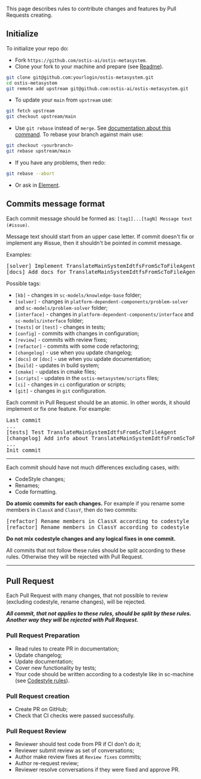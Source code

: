 This page describes rules to contribute changes and features by Pull Requests creating.

## Initialize

To initialize your repo do:

* Fork `https://github.com/ostis-ai/ostis-metasystem`.
* Clone your fork to your machine and prepare (see [Readme](https://github.com/ostis-ai/ostis-metasystem)).

```sh
git clone git@github.com:yourlogin/ostis-metasystem.git
cd ostis-metasystem
git remote add upstream git@github.com:ostis-ai/ostis-metasystem.git
```

* To update your `main` from `upstream` use:

```sh
git fetch upstream
git checkout upstream/main
```

* Use `git rebase` instead of `merge`. See [documentation about this command](https://git-scm.com/docs/git-rebase). To rebase your branch against main use:

```sh
git checkout <yourbranch>
git rebase upstream/main
```

* If you have any problems, then redo:

```sh
git rebase --abort
```

* Or ask in [Element](https://app.element.io/index.html#/room/#ostis_tech_support:matrix.org).

## Commits message format

Each commit message should be formed as: `[tag1]...[tagN] Message text (#issue)`.

Message text should start from an upper case letter. If commit doesn't fix or implement any #issue, then it shouldn't be pointed in commit message.

Examples:
<pre>
[solver] Implement TranslateMainSystemIdtfsFromScToFileAgent
[docs] Add docs for TranslateMainSystemIdtfsFromScToFileAgent
</pre>

Possible tags:

  * `[kb]` - changes in `sc-models/knowledge-base` folder;
  * `[solver]` - changes in `platform-dependent-components/problem-solver` and `sc-models/problem-solver` folder;
  * `[interface]` - changes in `platform-dependent-components/interface` and `sc-models/interface` folder;
  * `[tests]` or `[test]` - changes in tests;
  * `[config]` - commits with changes in configuration;
  * `[review]` - commits with review fixes;
  * `[refactor]` - commits with some code refactoring;
  * `[changelog]` - use when you update changelog;
  * `[docs]` or `[doc]` - use when you update documentation;
  * `[build]` - updates in build system;
  * `[cmake]` - updates in cmake files;
  * `[scripts]` - updates in the `ostis-metasystem/scripts` files;
  * `[ci]` - changes in `ci` configuration or scripts;
  * `[git]` - changes in `git` configuration.

Each commit in Pull Request should be an atomic. In other words, it should implement or fix one feature. For example:

<pre>
Last commit
...
[tests] Test TranslateMainSystemIdtfsFromScToFileAgent
[changelog] Add info about TranslateMainSystemIdtfsFromScToFileAgent
...
Init commit
</pre>

***
Each commit should have not much differences excluding cases, with:

  * CodeStyle changes; 
  * Renames; 
  * Code formatting.

**Do atomic commits for each changes.** For example if you rename some members in `ClassX` and `ClassY`, then do two commits:
<pre>
[refactor] Rename members in ClassX according to codestyle
[refactor] Rename members in ClassY according to codestyle
</pre>

**Do not mix codestyle changes and any logical fixes in one commit.**

All commits that not follow these rules should be split according to these rules. Otherwise they will be rejected with Pull Request.

***
## Pull Request

Each Pull Request with many changes, that not possible to review (excluding codestyle, rename changes), will be rejected.

_**All commit, that not applies to these rules, should be split by these rules. Another way they will be rejected with Pull Request.**_

### Pull Request Preparation

 - Read rules to create PR in documentation;
 - Update changelog;
 - Update documentation;
 - Cover new functionality by tests;
 - Your code should be written according to a codestyle like in sc-machine (see [Codestyle rules](https://ostis-ai.github.io/sc-machine/dev/codestyle/)).

### Pull Request creation

 - Create PR on GitHub;
 - Check that CI checks were passed successfully.

### Pull Request Review

 - Reviewer should test code from PR if CI don't do it;
 - Reviewer submit review as set of conversations;
 - Author make review fixes at `Review fixes` commits;
 - Author re-request review;
 - Reviewer resolve conversations if they were fixed and approve PR.
